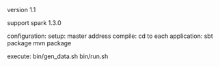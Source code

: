 version 1.1

support spark 1.3.0

configuration: 
	setup: master address
compile:
	cd to each application:
	sbt package
	mvn package

execute: 
	bin/gen_data.sh
	bin/run.sh
